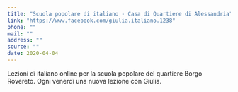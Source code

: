 ```yaml
---
title: "Scuola popolare di italiano - Casa di Quartiere di Alessandria"
link: "https://www.facebook.com/giulia.italiano.1238"
phone: ""
mail: ""
address: ""
source: ""
date: 2020-04-04
---
```


Lezioni di italiano online per la scuola popolare del quartiere Borgo Rovereto.
Ogni venerdì una nuova lezione con Giulia.
